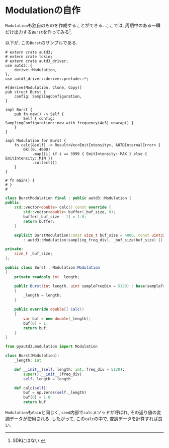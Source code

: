 # Modulationの自作

`Modulation`も独自のものを作成することができる.
ここでは, 周期中のある一瞬だけ出力する`Burst`を作ってみる[^fn_burst].

以下が, この`Burst`のサンプルである.

```rust,edition2021
# extern crate autd3;
# extern crate tokio;
# extern crate autd3_driver;
use autd3::{
    derive::Modulation,
};
use autd3_driver::derive::prelude::*;

#[derive(Modulation, Clone, Copy)]
pub struct Burst {
    config: SamplingConfiguration,
}

impl Burst {
    pub fn new() -> Self {
        Self { config: SamplingConfiguration::new_with_frequency(4e3).unwrap() }
    }
}

impl Modulation for Burst {
    fn calc(&self) -> Result<Vec<EmitIntensity>, AUTDInternalError> {
        Ok((0..4000)
            .map(|i| if i == 3999 { EmitIntensity::MAX } else { EmitIntensity::MIN })
            .collect())
    }
}

# fn main() { 
# }
#
```

```cpp
class BurstModulation final : public autd3::Modulation {
public:
    std::vector<double> calc() const override {
        std::vector<double> buffer(_buf_size, 0);
        buffer[_buf_size - 1] = 1.0;
        return buffer;
    }

    explicit BurstModulation(const size_t buf_size = 4000, const uint32_t sampling_freq_div = 5120) noexcept
        : autd3::Modulation(sampling_freq_div), _buf_size(buf_size) {}

private:
    size_t _buf_size;
};
```

```cs
public class Burst : Modulation.Modulation
{
    private readonly int _length;

    public Burst(int length, uint sampleFreqDiv = 5120) : base(sampleFreqDiv)
    {
        _length = length;
    }

    public override double[] Calc()
    {
        var buf = new double[_length];
        buf[0] = 1;
        return buf;
    }
}
```

```python
from pyautd3.modulation import Modulation

class Burst(Modulation):
    _length: int

    def __init__(self, length: int, freq_div = 5120):
        super().__init__(freq_div)
        self._length = length

    def calc(self):
        buf = np.zeros(self._length)
        buf[0] = 1.0
        return buf
```

`Modulation`も`Gain`と同じく, `send`内部で`calc`メソッドが呼ばれ, その返り値の変調データが使用される.
したがって, この`calc`の中で, 変調データを計算すれば良い.

[^fn_burst]: SDKにはない.

